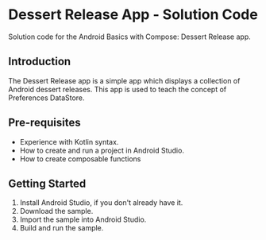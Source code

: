 Dessert Release App - Solution Code
=================================
Solution code for the Android Basics with Compose: Dessert Release app.

Introduction
------------
The Dessert Release app is a simple app which displays a collection of Android dessert releases. 
This app is used to teach the concept of Preferences DataStore.

Pre-requisites
--------------

* Experience with Kotlin syntax.
* How to create and run a project in Android Studio.
* How to create composable functions

Getting Started
---------------

1. Install Android Studio, if you don't already have it.
2. Download the sample.
3. Import the sample into Android Studio.
4. Build and run the sample.